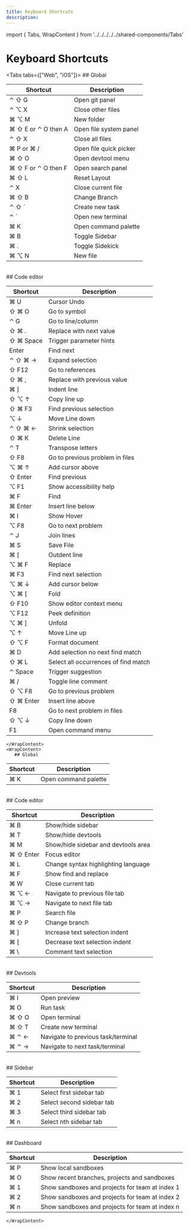 ```yaml
---
title: Keyboard Shortcuts
description:
---
```


import { Tabs, WrapContent } from '../../../../../shared-components/Tabs'

# Keyboard Shortcuts

<Tabs tabs={["Web", "iOS"]}>
    <WrapContent>
      ## Global

| Shortcut      | Description |
| ----------- | ----------- |
⌃ ⇧ G     |   Open git panel
⌃ ⌥ X       |   Close other files
⌘ ⌥ M       |   New folder
⌘ ⇧ E or ⌃ O then A     |   Open file system panel
⌃ ⇧ X       |   Close all files
⌘ P or ⌘ /      |   Open file quick picker
⌘ ⇧ O       |   Open devtool menu
⌘ ⇧ F or ⌃ O then F     |   Open search panel
⌘ ⇧ L       |   Reset Layout
⌃ X     |   Close current file
⌘ ⇧ B       |   Change Branch
⌃ ⇧ `       |   Create new task
⌃ `     |   Open new terminal
⌘ K     |   Open command palette
⌘ B     |   Toggle Sidebar
⌘ .     |   Toggle Sidekick
⌘ ⌥ N       |   New file

<br/>
## Code editor

| Shortcut      | Description |
| ----------- | ----------- |
⌘ U     |       Cursor Undo
⇧ ⌘ O       |       Go to symbol
⌃ G     |       Go to line/column
⇧ ⌘ .       |       Replace with next value
⇧ ⌘ Space       |       Trigger parameter hints
Enter       |       Find next 
⌃ ⇧ ⌘ →     |       Expand selection
⇧ F12       |       Go to references
⇧ ⌘ ,       |       Replace with previous value
⌘ ]     |       Indent line
⇧ ⌥ ↑       |       Copy line up
⇧ ⌘ F3      |       Find previous selection
⌥ ↓     |       Move Line down
⌃ ⇧ ⌘ ←     |       Shrink selection
⇧ ⌘ K       |       Delete Line
⌃ T     |       Transpose letters
⇧ F8        |       Go to previous problem in files
⌥ ⌘ ↑       |       Add cursor above
⇧ Enter     |       Find previous
⌥ F1        |       Show accessibility help
⌘ F     |       Find
⌘ Enter     |       Insert line below
⌘ I     |       Show Hover
⌥ F8        |       Go to next problem
⌃ J     |       Join lines
⌘ S     |       Save File
⌘ [     |       Outdent line
⌥ ⌘ F       |       Replace
⌘ F3        |       Find next selection
⌥ ⌘ ↓       |       Add cursor below
⌥ ⌘ [       |       Fold
⇧ F10       |       Show editor context menu
⌥ F12       |       Peek definition
⌥ ⌘ ]       |       Unfold
⌥ ↑     |       Move Line up
⇧ ⌥ F       |       Format document
⌘ D     |       Add selection no next find match
⇧ ⌘ L       |       Select all occurrences of find match
⌃ Space     |       Trigger suggestion
⌘ /     |       Toggle line comment
⇧ ⌥ F8      |       Go to previous problem
⇧ ⌘ Enter       |       Insert line above
F8      |       Go to next problem in files
⇧ ⌥ ↓       |       Copy line down
F1      |       Open command menu
    </WrapContent>
    <WrapContent>
       ## Global

| Shortcut      | Description |
| ----------- | ----------- |
⌘ K | Open command palette

<br/>
## Code editor

| Shortcut      | Description |
| ----------- | ----------- |
⌘ B | Show/hide sidebar
⌘ T | Show/hide devtools
⌘ M | Show/hide sidebar and devtools area
⌘ ⇧ Enter | Focus editor
⌘ L | Change syntax highlighting language
⌘ F | Show find and replace
⌘ W | Close current tab
⌘ ⌥ ← | Navigate to previous file tab
⌘ ⌥ → | Navigate to next file tab
⌘ P | Search file
⌘ ⇧ P | Change branch
⌘ ] | Increase text selection indent
⌘ [ | Decrease text selection indent
⌘ \ | Comment text selection

<br/>
## Devtools

| Shortcut      | Description |
| ----------- | ----------- |
⌘ I | Open preview
⌘ O | Run task
⌘ ⇧ O | Open terminal
⌘ ⇧ T | Create new terminal
⌘ ⌃ ← | Navigate to previous task/terminal
⌘ ⌃ → | Navigate to next task/terminal

<br/>
## Sidebar

| Shortcut      | Description |
| ----------- | ----------- |
⌘ 1 | Select first sidebar tab
⌘ 2 | Select second sidebar tab
⌘ 3 | Select third sidebar tab
⌘ n | Select nth sidebar tab

<br/>
## Dashboard

| Shortcut      | Description |
| ----------- | ----------- |
⌘ P | Show local sandboxes
⌘ O | Show recent branches, projects and sandboxes
⌘ 1 | Show sandboxes and projects for team at index 1
⌘ 2 | Show sandboxes and projects for team at index 2
⌘ n | Show sandboxes and projects for team at index n
    </WrapContent>
</Tabs>
